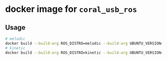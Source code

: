 # docker image for `coral_usb_ros`

## Usage

```bash
# melodic
docker build --build-arg ROS_DISTRO=melodic --build-arg UBUNTU_VERSION=bionic -t knorth55/coral_usb_ros:melodic-latest .
# kinetic
docker build --build-arg ROS_DISTRO=kinetic --build-arg UBUNTU_VERSION=xenial -t knorth55/coral_usb_ros:kinetic-latest .
```

